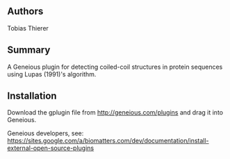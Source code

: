 ## Authors
Tobias Thierer

## Summary
A Geneious plugin for detecting coiled-coil structures in protein sequences using Lupas (1991)'s algorithm.

## Installation
Download the gplugin file from http://geneious.com/plugins and drag it into Geneious.

Geneious developers, see: https://sites.google.com/a/biomatters.com/dev/documentation/install-external-open-source-plugins